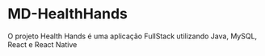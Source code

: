 # MD-HealthHands
O projeto Health Hands é uma aplicação FullStack utilizando Java, MySQL, React e React Native
